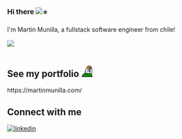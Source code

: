 ### Hi there <img alt="⭐" src="https://raw.githubusercontent.com/blackcater/blackcater/master/images/Hi.gif" align="top" height="18">

I'm Martin Munilla, a fullstack software engineer from chile!

<img align="center" src="https://cheesits456-readme-stats.vercel.app/api/top-langs?username=martinmunillas&layout=compact&hide=vue,scss,css,html&title_color=6aa6f8&text_color=8a919a&icon_color=6aa6f8&bg_color=0e1116" />

<h2>See my portfolio <img src="https://raw.githubusercontent.com/ItsAnunesS/ItsAnunesS/master/src/img/parrots/flags/indiaparrot.gif" width="30" height="40"/></h2>
https://martinmunilla.com/

<h2> Connect with me  </h2>
<a href="https://www.linkedin.com/in/martinmunilla/" target="_blank">
<img src=https://img.shields.io/badge/linkedin-%231E77B5.svg?&style=for-the-badge&logo=linkedin&logoColor=white alt=linkedin style="margin-bottom: 5px;" />
</a>
